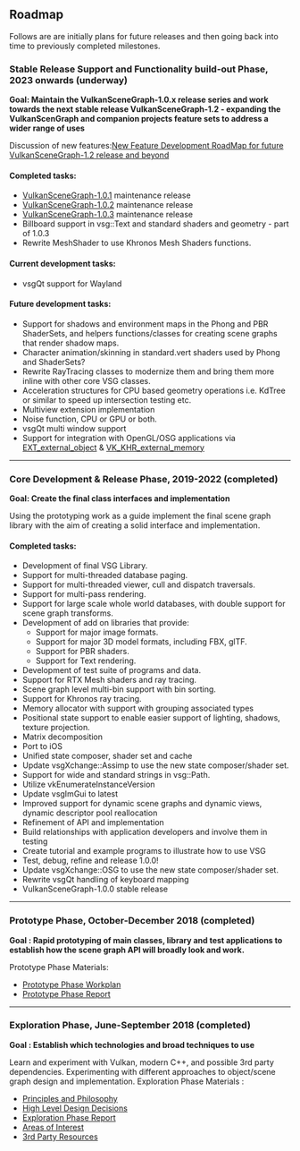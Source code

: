 ## Roadmap

Follows are are initially plans for future releases and then going back into time to previously completed milestones.

### Stable Release Support and Functionality build-out Phase, 2023 onwards (underway)
**Goal: Maintain the VulkanSceneGraph-1.0.x release series and work towards the next stable release VulkanSceneGraph-1.2 - expanding the VulkanScenGraph and companion projects feature sets to address a wider range of uses**

Discussion of new features:[New Feature Development RoadMap for future VulkanSceneGraph-1.2 release and beyond](https://github.com/vsg-dev/VulkanSceneGraph/discussions/600)

#### Completed tasks:
* [VulkanSceneGraph-1.0.1](https://github.com/vsg-dev/VulkanSceneGraph/releases/tag/VulkanSceneGraph-1.0.1) maintenance release
* [VulkanSceneGraph-1.0.2](https://github.com/vsg-dev/VulkanSceneGraph/releases/tag/VulkanSceneGraph-1.0.2) maintenance release
* [VulkanSceneGraph-1.0.3](https://github.com/vsg-dev/VulkanSceneGraph/releases/tag/VulkanSceneGraph-1.0.3) maintenance release
* Billboard support in vsg::Text and standard shaders and geometry - part of 1.0.3
* Rewrite MeshShader to use Khronos Mesh Shaders functions.

#### Current development tasks:
* vsgQt support for Wayland

#### Future development tasks:

* Support for shadows and environment maps in the Phong and PBR ShaderSets, and helpers functions/classes for creating scene graphs that render shadow maps.
* Character animation/skinning in standard.vert shaders used by Phong and ShaderSets?
* Rewrite RayTracing classes to modernize them and bring them more inline with other core VSG classes.
* Acceleration structures for CPU based geometry operations i.e. KdTree or similar to speed up intersection testing etc.
* Multiview extension implementation
* Noise function, CPU or GPU or both.
* vsgQt multi window support
* Support for integration with OpenGL/OSG applications via [EXT\_external\_object](https://www.khronos.org/registry/OpenGL/extensions/EXT/EXT_external_objects.txt) & [VK\_KHR\_external\_memory](https://www.khronos.org/registry/vulkan/specs/1.1-extensions/man/html/VK_KHR_external_memory.html#versions-1.1-promotions)

---

### Core Development & Release Phase, 2019-2022 (completed)
**Goal: Create the final class interfaces and implementation**

Using the prototyping work as a guide implement the final scene graph library with the aim of creating a solid interface and implementation.

#### Completed tasks:
* Development of final VSG Library.
* Support for multi-threaded database paging.
* Support for multi-threaded viewer, cull and dispatch traversals.
* Support for multi-pass rendering.
* Support for large scale whole world databases, with double support for scene graph transforms.
* Development of add on libraries that provide:
    * Support for major image formats.
    * Support for major 3D model formats, including FBX, glTF.
    * Support for PBR shaders.
    * Support for Text rendering.
* Development of test suite of programs and data.
* Support for RTX Mesh shaders and ray tracing.
* Scene graph level multi-bin support with bin sorting.
* Support for Khronos ray tracing.
* Memory allocator with support with grouping associated types
* Positional state support to enable easier support of lighting, shadows, texture projection.
* Matrix decomposition
* Port to iOS
* Unified state composer, shader set and cache
* Update vsgXchange::Assimp to use the new state composer/shader set.
* Support for wide and standard strings in vsg::Path.
* Utilize vkEnumerateInstanceVersion
* Update vsgImGui to latest
* Improved support for dynamic scene graphs and dynamic views, dynamic descriptor pool reallocation
* Refinement of API and implementation
* Build relationships with application developers and involve them in testing
* Create tutorial and example programs to illustrate how to use VSG
* Test, debug, refine and release 1.0.0!
* Update vsgXchange::OSG to use the new state composer/shader set.
* Rewrite vsgQt handling of keyboard mapping
* VulkanSceneGraph-1.0.0 stable release

---
### Prototype Phase, October-December 2018 (completed)
**Goal : Rapid prototyping of main classes, library and test applications to establish how the scene graph API will broadly look and work.**

Prototype Phase Materials:

* [Prototype Phase Workplan](docs/PrototypePhase/Workplan.md)
* [Prototype Phase Report](docs/PrototypePhase/PrototypePhaseReport.md)
---
### Exploration Phase, June-September 2018 (completed)
**Goal : Establish which technologies and broad techniques to use**

Learn and experiment with Vulkan, modern C++, and possible 3rd party dependencies.
Experimenting with different approaches to object/scene graph design and implementation. Exploration Phase Materials :

* [Principles and Philosophy](docs/Design/DesignPrinciplesAndPhilosophy.md)
* [High Level Design Decisions](docs/Design/HighLevelDesignDecisions.md)
* [Exploration Phase Report](docs/ExplorationPhase/VulkanSceneGraphExplorationPhaseReport.md)
* [Areas of Interest](docs/ExplorationPhase/AreasOfInterest.md)
* [3rd Party Resources](docs/ExplorationPhase/3rdPartyResources.md)


